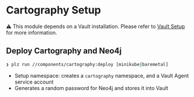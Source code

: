 # Cartography Setup

⚠️ This module depends on a Vault installation.
Please refer to [Vault Setup](vault.md) for more information.


## Deploy Cartography and Neo4j
```bash
❯ plz run //components/cartography:deploy [minikube|baremetal]
```
* Setup namespace: creates a `cartography` namespace, and a Vault Agent service account
* Generates a random password for Neo4j and stores it into Vault
